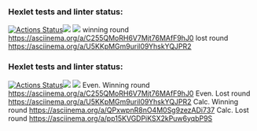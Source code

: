 ### Hexlet tests and linter status:
[![Actions Status](https://github.com/MarieTask/java-project-61/workflows/hexlet-check/badge.svg)](https://github.com/MarieTask/java-project-61/actions)<a href="https://codeclimate.com/github/MarieTask/java-project-61/maintainability"><img src="https://api.codeclimate.com/v1/badges/d3be10858f3ae4e331d0/maintainability" /></a>
<a href="https://codeclimate.com/github/MarieTask/java-project-61/test_coverage"><img src="https://api.codeclimate.com/v1/badges/d3be10858f3ae4e331d0/test_coverage" /></a>
winning round https://asciinema.org/a/C255QMoRH6V7Mjt76MAfF9hJ0
lost round https://asciinema.org/a/U5KKpMGm9uril09YhskYQJPR2
### Hexlet tests and linter status:
[![Actions Status](https://github.com/MarieTask/java-project-61/workflows/hexlet-check/badge.svg)](https://github.com/MarieTask/java-project-61/actions)<a href="https://codeclimate.com/github/MarieTask/java-project-61/maintainability"><img src="https://api.codeclimate.com/v1/badges/d3be10858f3ae4e331d0/maintainability" /></a>
<a href="https://codeclimate.com/github/MarieTask/java-project-61/test_coverage"><img src="https://api.codeclimate.com/v1/badges/d3be10858f3ae4e331d0/test_coverage" /></a>
Even. Winning round https://asciinema.org/a/C255QMoRH6V7Mjt76MAfF9hJ0
Even. Lost round https://asciinema.org/a/U5KKpMGm9uril09YhskYQJPR2
Calc. Winning round https://asciinema.org/a/QPxwpnR8nO4M0Sg9zezADi737
Calc. Lost round https://asciinema.org/a/pp15KVGDPiKSX2kPuw6yqbP9S
